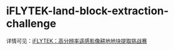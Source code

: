 # iFLYTEK-land-block-extraction-challenge

详情可见：[iFLYTEK：高分辨率遥感影像耕地地块提取挑战赛](https://aistudio.baidu.com/aistudio/projectdetail/2147439)
